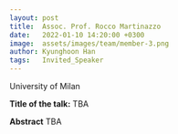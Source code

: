 ```yaml
---
layout: post
title:  Assoc. Prof. Rocco Martinazzo
date:   2022-01-10 14:20:00 +0300
image:  assets/images/team/member-3.png
author: Kyunghoon Han
tags:   Invited_Speaker
---
```

University of Milan 

**Title of the talk:** TBA

**Abstract**
TBA
